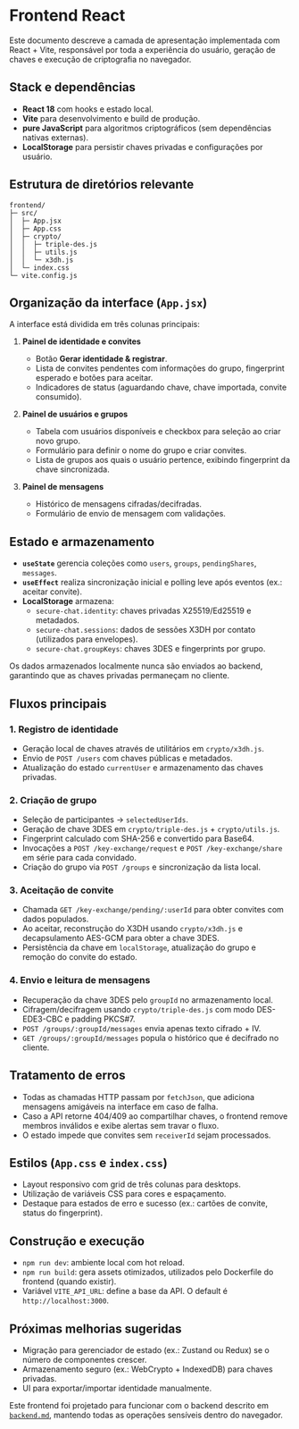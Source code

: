# Frontend React

Este documento descreve a camada de apresentação implementada com React + Vite, responsável por toda a experiência do usuário, geração de chaves e execução de criptografia no navegador.

## Stack e dependências

- **React 18** com hooks e estado local.
- **Vite** para desenvolvimento e build de produção.
- **pure JavaScript** para algoritmos criptográficos (sem dependências nativas externas).
- **LocalStorage** para persistir chaves privadas e configurações por usuário.

## Estrutura de diretórios relevante

```
frontend/
├─ src/
│  ├─ App.jsx
│  ├─ App.css
│  ├─ crypto/
│  │  ├─ triple-des.js
│  │  ├─ utils.js
│  │  └─ x3dh.js
│  └─ index.css
└─ vite.config.js
```

## Organização da interface (`App.jsx`)

A interface está dividida em três colunas principais:

1. **Painel de identidade e convites**
   - Botão **Gerar identidade & registrar**.
   - Lista de convites pendentes com informações do grupo, fingerprint esperado e botões para aceitar.
   - Indicadores de status (aguardando chave, chave importada, convite consumido).

2. **Painel de usuários e grupos**
   - Tabela com usuários disponíveis e checkbox para seleção ao criar novo grupo.
   - Formulário para definir o nome do grupo e criar convites.
   - Lista de grupos aos quais o usuário pertence, exibindo fingerprint da chave sincronizada.

3. **Painel de mensagens**
   - Histórico de mensagens cifradas/decifradas.
   - Formulário de envio de mensagem com validações.

## Estado e armazenamento

- **`useState`** gerencia coleções como `users`, `groups`, `pendingShares`, `messages`.
- **`useEffect`** realiza sincronização inicial e polling leve após eventos (ex.: aceitar convite).
- **LocalStorage** armazena:
  - `secure-chat.identity`: chaves privadas X25519/Ed25519 e metadados.
  - `secure-chat.sessions`: dados de sessões X3DH por contato (utilizados para envelopes).
  - `secure-chat.groupKeys`: chaves 3DES e fingerprints por grupo.

Os dados armazenados localmente nunca são enviados ao backend, garantindo que as chaves privadas permaneçam no cliente.

## Fluxos principais

### 1. Registro de identidade
- Geração local de chaves através de utilitários em `crypto/x3dh.js`.
- Envio de `POST /users` com chaves públicas e metadados.
- Atualização do estado `currentUser` e armazenamento das chaves privadas.

### 2. Criação de grupo
- Seleção de participantes -> `selectedUserIds`.
- Geração de chave 3DES em `crypto/triple-des.js` + `crypto/utils.js`.
- Fingerprint calculado com SHA-256 e convertido para Base64.
- Invocações a `POST /key-exchange/request` e `POST /key-exchange/share` em série para cada convidado.
- Criação do grupo via `POST /groups` e sincronização da lista local.

### 3. Aceitação de convite
- Chamada `GET /key-exchange/pending/:userId` para obter convites com dados populados.
- Ao aceitar, reconstrução do X3DH usando `crypto/x3dh.js` e decapsulamento AES-GCM para obter a chave 3DES.
- Persistência da chave em `localStorage`, atualização do grupo e remoção do convite do estado.

### 4. Envio e leitura de mensagens
- Recuperação da chave 3DES pelo `groupId` no armazenamento local.
- Cifragem/decifragem usando `crypto/triple-des.js` com modo DES-EDE3-CBC e padding PKCS#7.
- `POST /groups/:groupId/messages` envia apenas texto cifrado + IV.
- `GET /groups/:groupId/messages` popula o histórico que é decifrado no cliente.

## Tratamento de erros

- Todas as chamadas HTTP passam por `fetchJson`, que adiciona mensagens amigáveis na interface em caso de falha.
- Caso a API retorne 404/409 ao compartilhar chaves, o frontend remove membros inválidos e exibe alertas sem travar o fluxo.
- O estado impede que convites sem `receiverId` sejam processados.

## Estilos (`App.css` e `index.css`)

- Layout responsivo com grid de três colunas para desktops.
- Utilização de variáveis CSS para cores e espaçamento.
- Destaque para estados de erro e sucesso (ex.: cartões de convite, status do fingerprint).

## Construção e execução

- `npm run dev`: ambiente local com hot reload.
- `npm run build`: gera assets otimizados, utilizados pelo Dockerfile do frontend (quando existir).
- Variável `VITE_API_URL`: define a base da API. O default é `http://localhost:3000`.

## Próximas melhorias sugeridas

- Migração para gerenciador de estado (ex.: Zustand ou Redux) se o número de componentes crescer.
- Armazenamento seguro (ex.: WebCrypto + IndexedDB) para chaves privadas.
- UI para exportar/importar identidade manualmente.

Este frontend foi projetado para funcionar com o backend descrito em [`backend.md`](backend.md), mantendo todas as operações sensíveis dentro do navegador.
